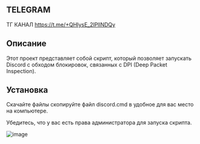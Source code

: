 ## TELEGRAM
ТГ КАНАЛ https://t.me/+QHIysE_2lPllNDQy

## Описание

Этот проект представляет собой скрипт, который позволяет запускать Discord с обходом блокировок, связанных с DPI (Deep Packet Inspection).

## Установка

Скачайте файлы скопируйте файл discord.cmd в удобное для вас место на компьютере.

Убедитесь, что у вас есть права администратора для запуска скрипта.

![image](https://github.com/user-attachments/assets/5f5a605f-3e6d-44c8-8bdf-940f362969c9)
